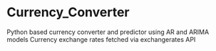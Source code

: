 # Currency_Converter
Python based currency converter and predictor using AR and ARIMA models
Currency exchange rates fetched via exchangerates API
